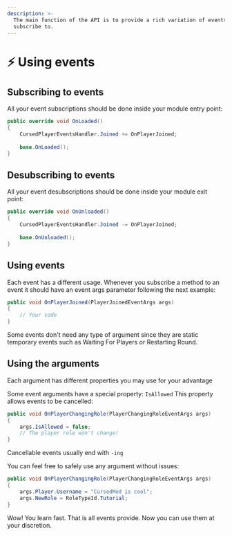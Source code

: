 ```yaml
---
description: >-
  The main function of the API is to provide a rich variation of events you may
  subscribe to.
---
```


# ⚡ Using events

## Subscribing to events

All your event subscriptions should be done inside your module entry point:

```csharp
public override void OnLoaded()
{
    CursedPlayerEventsHandler.Joined += OnPlayerJoined;
    
    base.OnLoaded(); 
}
```

## Desubscribing to events

All your event desubscriptions should be done inside your module exit point:

```csharp
public override void OnUnloaded()
{
    CursedPlayerEventsHandler.Joined -= OnPlayerJoined;
    
    base.OnUnloaded(); 
}
```

## Using events

Each event has a different usage. Whenever you subscribe a method to an event it should have an event args parameter following the next example:

```csharp
public void OnPlayerJoined(PlayerJoinedEventArgs args)
{
    // Your code 
}
```

Some events don't need any type of argument since they are static temporary events such as Waiting For Players or Restarting Round.

## Using the arguments

Each argument has different properties you may use for your advantage

Some event arguments have a special property: `IsAllowed` This property allows events to be cancelled:

```csharp
public void OnPlayerChangingRole(PlayerChangingRoleEventArgs args)
{
    args.IsAllowed = false;
    // The player role won't change!
}
```

Cancellable events usually end with `-ing`

You can feel free to safely use any argument without issues:

```csharp
public void OnPlayerChangingRole(PlayerChangingRoleEventArgs args)
{
    args.Player.Username = "CursedMod is cool";
    args.NewRole = RoleTypeId.Tutorial;
}
```

Wow! You learn fast. That is all events provide. Now you can use them at your discretion.
